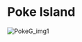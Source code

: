 # Poke Island

![PokeG_img1](https://github.com/user-attachments/assets/5151762d-c069-44c0-b353-fee32de1de30)

